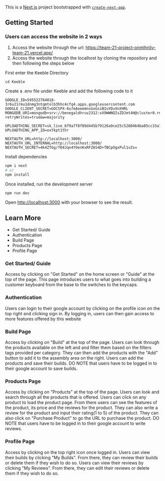 This is a [Next.js](https://nextjs.org/) project bootstrapped with [`create-next-app`](https://github.com/vercel/next.js/tree/canary/packages/create-next-app).

## Getting Started

### Users can access the website in 2 ways
1. Access the website through the url: https://team-21-project-onmlhnljv-team-21.vercel.app/
2. Access the website through the localhost by cloning the repository and then following the steps below


First enter the Keeble Directory 

```cd Keeble```

Create a .env file under Keeble and add the following code to it

```
GOOGLE_ID=595522764018-3r6u21rmu1dnmg3ntqmtolb3hhc4cfq4.apps.googleusercontent.com
GOOGLE_CLIENT_SECRET=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
MONGODB_URI=mongodb+srv://benegaldhruv2312:xX9WWNQIsZDJmt4H@cluster0.rnktlbi.mongodb.net/?retryWrites=true&w=majority

UPLOADTHING_SECRET=sk_live_6f9a7f8f89d445b79126a9ce25c5260464ba85cc33a7033cf232926b7d1d8488
UPLOADTHING_APP_ID=oxtkpt1thr

NEXTAUTH_URL=http://localhost:3000/
NEXTAUTH_URL_INTERNAL=http://localhost:3000/
NEXTAUTH_SECRET=4k4ZTGg/fO4Jqn4YOenKxRFZ6S4D+fBCpOgxPul1vZs=
```


Install dependencies

```bash
npm i next
# or
npm install
```

Once installed, run the development server

```npm run dev```

Open [http://localhost:3000](http://localhost:3000) with your browser to see the result.

## Learn More

- Get Started/ Guide
- Authentication
- Build Page
- Products Page
- Profile Page


### Get Started/ Guide
Access by clicking on "Get Started" on the home screen or "Guide" at the top of the page.
This page introduces users to what goes into building a customer keyboard from the base to the switches to the keycaps.


### Authentication
Users can login to their google account by clicking on the profile icon on the top right and clicking sign in.
By logging in, users can then gain access to more features offered by this website


### Build Page
Access by clicking on "Build" at the top of the page.
Users can look through the products available on the left and and filter them based on the filters tags provided per category. 
They can then add the products with the "Add" button to add it to the assembly area on the right. 
Users can add the products and save their builds.
DO NOTE that users have to be logged in to their google account to save builds.


### Products Page
Access by clicking on "Products" at the top of the page.
Users can look and search through all the products that is offered. Users can click on any product to load the product page.
From there users can see the features of the product, its price and the reviews for the product.
They can also write a review for the product and input their rating(1 to 5) of the product.
They can also click on "Purchase Product" to go the URL to purchase the product.
DO NOTE that users have to be logged in to their google account to write reviews.


### Profile Page
Access by clicking on the top right icon once logged in.
Users can view their builds by clicking "My Builds". From there, they can review their builds or delete them if they wish to do so.
Users can view their reviews by clicking "My Reviews". From there, they can edit their reviews or delete them if they wish to do so.


